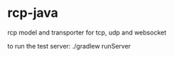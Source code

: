 # rcp-java

rcp model and transporter for tcp, udp and websocket

to run the test server:
./gradlew runServer
